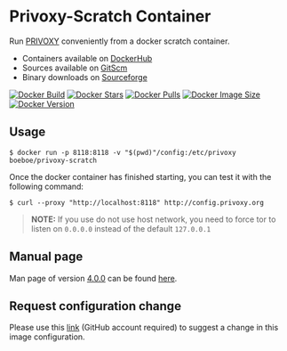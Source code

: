# Privoxy-Scratch Container

Run [PRIVOXY](https://www.privoxy.org/) conveniently from a docker scratch container.
 - Containers available on [DockerHub](https://hub.docker.com/r/boeboe/privoxy-scratch)
 - Sources available on [GitScm](https://www.privoxy.org/git/privoxy.git)
 - Binary downloads on [Sourceforge](https://sourceforge.net/projects/ijbswa)

[![Docker Build](https://github.com/boeboe/privoxy-scratch/actions/workflows/docker-image.yml/badge.svg)](https://github.com/boeboe/privoxy-scratch/actions/workflows/docker-image.yml)
[![Docker Stars](https://img.shields.io/docker/stars/boeboe/privoxy-scratch)](https://hub.docker.com/r/boeboe/privoxy-scratch)
[![Docker Pulls](https://img.shields.io/docker/pulls/boeboe/privoxy-scratch)](https://hub.docker.com/r/boeboe/privoxy-scratch)
[![Docker Image Size](https://img.shields.io/docker/image-size/boeboe/privoxy-scratch)](https://hub.docker.com/r/boeboe/privoxy-scratch)
[![Docker Version](https://img.shields.io/docker/v/boeboe/privoxy-scratch?sort=semver)](https://hub.docker.com/r/boeboe/privoxy-scratch)

## Usage

```console
$ docker run -p 8118:8118 -v "$(pwd)"/config:/etc/privoxy boeboe/privoxy-scratch
```

Once the docker container has finished starting, you can test it with the following command:

```console
$ curl --proxy "http://localhost:8118" http://config.privoxy.org
```

> **NOTE:** If you use do not use host network, you need to force tor to listen on `0.0.0.0` instead of the default `127.0.0.1`

## Manual page

Man page of version [4.0.0](https://www.privoxy.org/sf-download-mirror/Sources/4.0.0%20%28stable%29/privoxy-4.0.0-stable-src.tar.gz) can be found [here](./MANPAGE.md).

## Request configuration change

Please use this [link](https://github.com/boeboe/privoxy-scratch/issues/new/choose) (GitHub account required) to suggest a change in this image configuration.
